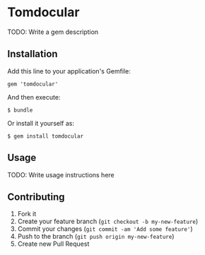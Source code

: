 # Tomdocular

TODO: Write a gem description

## Installation

Add this line to your application's Gemfile:

    gem 'tomdocular'

And then execute:

    $ bundle

Or install it yourself as:

    $ gem install tomdocular

## Usage

TODO: Write usage instructions here

## Contributing

1. Fork it
2. Create your feature branch (`git checkout -b my-new-feature`)
3. Commit your changes (`git commit -am 'Add some feature'`)
4. Push to the branch (`git push origin my-new-feature`)
5. Create new Pull Request
